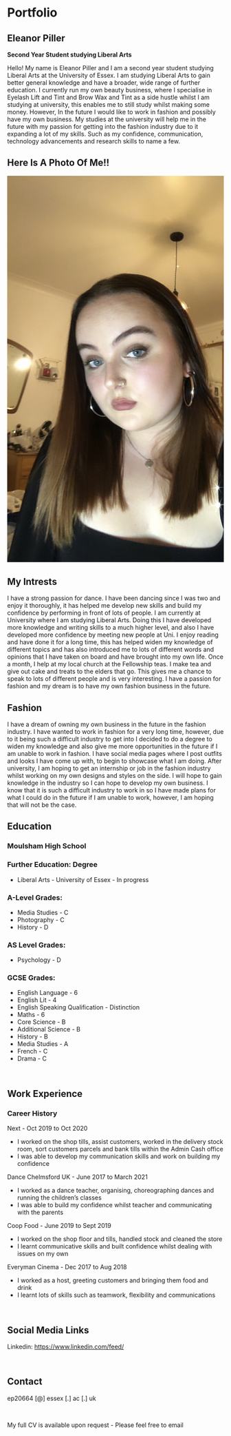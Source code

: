 # Portfolio
## Eleanor Piller
  
**Second Year Student studying Liberal Arts**

Hello! My name is Eleanor Piller and I am a second year student studying Liberal Arts at the University of Essex. I am studying Liberal Arts to gain better general knowledge and have a broader, wide range of further education. I currently run my own beauty business, where I specialise in Eyelash Lift and Tint and Brow Wax and Tint as a side hustle whilst I am studying at university, this enables me to still study whilst making some money. However, In the future I would like to work in fashion and possibly have my own business.
My studies at the university will help me in the future with my passion for getting into the fashion industry due to it expanding a lot of my skills. Such as my confidence, communication, technology advancements and research skills to name a few. 
<br>

## Here Is A Photo Of Me!!

![Me](/assets/img/Portfolio.JPG)

## My Intrests
I have a strong passion for dance. I have been dancing since I was two and enjoy it thoroughly, it has helped me develop new skills and build my confidence by performing in front of lots of people. I am currently at University where I am studying Liberal Arts. Doing this I have developed more knowledge and writing skills to a much higher level, and also I have developed more confidence by meeting new people at Uni. I enjoy reading and have done it for a long time, this has helped widen my knowledge of different topics and has also introduced me to lots of different words and opinions that I have taken on board and have brought into my own life. Once a month, I help at my local church at the Fellowship teas. I make tea and give out cake and treats to the elders that go. This gives me a chance to speak to lots of different people and is very interesting. I have a passion for fashion and my dream is to have my own fashion business in the future. 
<br>

## Fashion
I have a dream of owning my own business in the future in the fashion industry. I have wanted to work in fashion for a very long time, however, due to it being such a difficult industry to get into I decided to do a degree to widen my knowledge and also give me more opportunities in the future if I am unable to work in fashion. I have social media pages where I post outfits and looks I have come up with, to begin to showcase what I am doing. After university, I am hoping to get an internship or job in the fashion industry whilst working on my own designs and styles on the side. I will hope to gain knowledge in the industry so I can hope to develop my own business. I know that it is such a difficult industry to work in so I have made plans for what I could do in the future if I am unable to work, however, I am hoping that will not be the case. 
<br>

## Education

### Moulsham High School

### Further Education: Degree
- Liberal Arts - University of Essex - In progress

### A-Level Grades:
- Media Studies - C
- Photography - C
- History - D

### AS Level Grades:
- Psychology - D

### GCSE Grades:
- English Language - 6
- English Lit - 4
- English Speaking Qualification - Distinction
- Maths - 6
- Core Science - B
- Additional Science - B
- History - B
- Media Studies - A
- French - C
- Drama - C
<br>

## Work Experience
### Career History
Next - Oct 2019 to Oct 2020
- I worked on the shop tills, assist customers, worked in the delivery stock room, sort customers parcels and bank tills within the Admin Cash office
- I was able to develop my communication skills and work on building my confidence 


Dance Chelmsford UK - June 2017 to March 2021
- I worked as a dance teacher, organising, choreographing dances and running the children’s classes
- I was able to build my confidence whilst teacher and communicating with the parents


Coop Food - June 2019 to Sept 2019
- I worked on the shop floor and tills, handled stock and cleaned the store
- I learnt communicative skills and built confidence whilst dealing with issues on my own


Everyman Cinema - Dec 2017 to Aug 2018
- I worked as a host, greeting customers and bringing them food and drink
- I learnt lots of skills such as teamwork, flexibility and communications

<br>


## Social Media Links

Linkedin: https://www.linkedin.com/feed/

<br>

## Contact

ep20664 [@] essex [.] ac [.] uk


<br>



My full CV is available upon request - Please feel free to email

